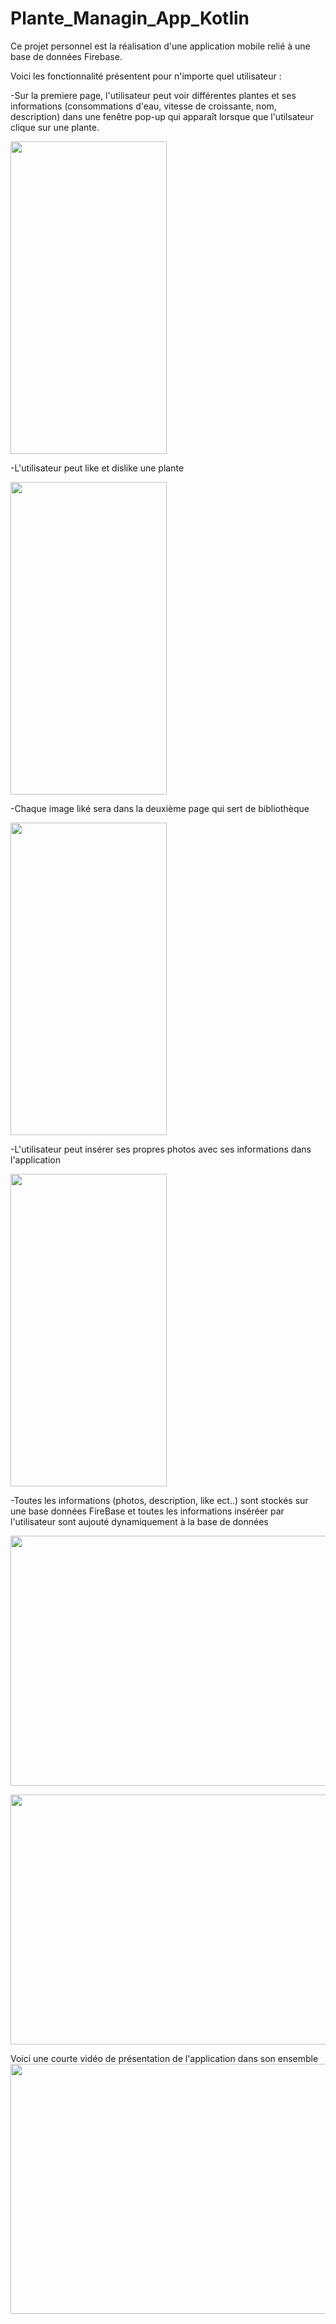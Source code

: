 # Plante_Managin_App_Kotlin

Ce projet personnel est la réalisation d'une application mobile relié à une base de données Firebase.

Voici les fonctionnalité présentent pour n'importe quel utilisateur :

-Sur la premiere page, l'utilisateur peut voir différentes plantes et ses informations (consommations d'eau, vitesse de croissante, nom, description) dans une
fenêtre pop-up qui apparaît lorsque que l'utilsateur clique sur une plante.


<a href="url"><img src="https://user-images.githubusercontent.com/90316879/155197779-46c7c907-cd51-4d2e-8917-30e5221710d1.jpg" align="center" height="500" width="250" ></a>


-L'utilisateur peut like et dislike une plante

<a href="url"><img src="https://user-images.githubusercontent.com/90316879/155198837-9bc53916-8609-4dae-ad14-3eae78849743.jpg" align="center" height="500" width="250" ></a>

-Chaque image liké sera dans la deuxième page qui sert de bibliothèque

<a href="url"><img src="https://user-images.githubusercontent.com/90316879/155210099-eb142cc4-91ab-422f-b727-8f2164ce4257.jpg" align="center" height="500" width="250" ></a>

-L'utilisateur peut insérer ses propres photos avec ses informations dans l'application

<a href="url"><img src="https://user-images.githubusercontent.com/90316879/155211587-c4b33152-7ccb-495a-b89d-d3de099d8fc0.jpg" align="center" height="500" width="250" ></a>

-Toutes les informations (photos, description, like ect..) sont stockés sur une base données FireBase et toutes les informations inséréer par l'utilisateur sont aujouté dynamiquement à la base de données

<a href="url"><img src="https://user-images.githubusercontent.com/90316879/155211823-15a43e34-76f3-429c-967e-f8f1bfa7ae54.png" align="center" height="400" width="750" ></a>

<a href="url"><img src="https://user-images.githubusercontent.com/90316879/155212251-37321a39-2bed-412e-a2e6-7ed32579f41e.png" align="center" height="400" width="750" ></a>

Voici une courte vidéo de présentation de l'application dans son ensemble
<a href="url"><img src="https://user-images.githubusercontent.com/90316879/155222611-b487c2a9-e7f8-448e-853d-71b09bc349e6.gif" align="center" height="400" width="750" ></a>

